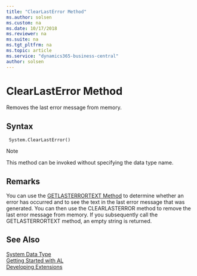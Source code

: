 ```yaml
---
title: "ClearLastError Method"
ms.author: solsen
ms.custom: na
ms.date: 10/17/2018
ms.reviewer: na
ms.suite: na
ms.tgt_pltfrm: na
ms.topic: article
ms.service: "dynamics365-business-central"
author: solsen
---
```

[//]: # (START>DO_NOT_EDIT)
[//]: # (IMPORTANT:Do not edit any of the content between here and the END>DO_NOT_EDIT.)
[//]: # (Any modifications should be made in the .xml files in the ModernDev repo.)
# ClearLastError Method
Removes the last error message from memory.

## Syntax
```
 System.ClearLastError()
```
> [!NOTE]  
> This method can be invoked without specifying the data type name.  



[//]: # (IMPORTANT: END>DO_NOT_EDIT)

## Remarks  
 You can use the [GETLASTERRORTEXT Method](../../methods/devenv-getlasterrortext-method.md) to determine whether an error has occurred and to see the text in the last error message that was generated. You can then use the CLEARLASTERROR method to remove the last error message from memory. If you subsequently call the GETLASTERRORTEXT method, an empty string is returned. 

 
## See Also
[System Data Type](system-data-type.md)  
[Getting Started with AL](../../devenv-get-started.md)  
[Developing Extensions](../../devenv-dev-overview.md)
